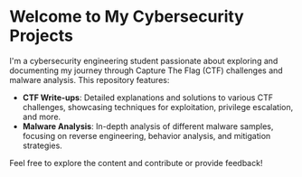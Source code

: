 
# Welcome to My Cybersecurity Projects

I'm a cybersecurity engineering student passionate about exploring and documenting my journey through Capture The Flag (CTF) challenges and malware analysis. This repository features:

- **CTF Write-ups**: Detailed explanations and solutions to various CTF challenges, showcasing techniques for exploitation, privilege escalation, and more.
- **Malware Analysis**: In-depth analysis of different malware samples, focusing on reverse engineering, behavior analysis, and mitigation strategies.

Feel free to explore the content and contribute or provide feedback!
